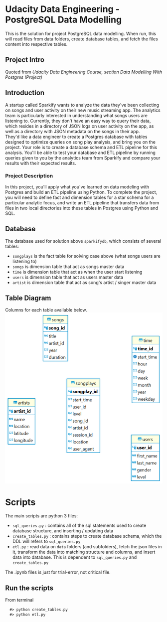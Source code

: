 # Udacity Data Engineering - PostgreSQL Data Modelling
This is the solution for project PostgreSQL data modelling.
When run, this will read files from data folders, create database tables, and fetch the files content into respective tables.

## Project Intro
Quoted from _Udacity Data Engineering Course, section Data Modelling With Postgres (Project)_

## Introduction
A startup called Sparkify wants to analyze the data they've been collecting on songs and user activity on their new music streaming app. The analytics team is particularly interested in understanding what songs users are listening to. Currently, they don't have an easy way to query their data, which resides in a directory of JSON logs on user activity on the app, as well as a directory with JSON metadata on the songs in their app.  
They'd like a data engineer to create a Postgres database with tables designed to optimize queries on song play analysis, and bring you on the project. Your role is to create a database schema and ETL pipeline for this analysis. You'll be able to test your database and ETL pipeline by running queries given to you by the analytics team from Sparkify and compare your results with their expected results.

### Project Description
In this project, you'll apply what you've learned on data modeling with Postgres and build an ETL pipeline using Python. To complete the project, you will need to define fact and dimension tables for a star schema for a particular analytic focus, and write an ETL pipeline that transfers data from files in two local directories into these tables in Postgres using Python and SQL.

## Database
The database used for solution above `sparkifydb`, which consists of several tables:
  - `songplays` is the fact table for solving case above (what songs users are listening to)
  - `songs` is dimension table that act as songs master data
  - `time` is dimension table that act as when the user start listening
  - `users` is dimension table that act as users master data
  - `artist` is dimension table that act as song's artist / singer master data

 ## Table Diagram
 Columns for each table available below.
 ![erd](erd.png) 

# Scripts
The main scripts are python 3 files:

  - `sql_queries.py` : contains all of the sql statements used to create database structure, and inserting / updating data
  - `create_tables.py` : contains steps to create database schema, which the DDL will refers to `sql_queries.py`
  - `etl.py` : read data on `data` folders (and subfolders), fetch the json files in it, transform the data into matching structure and columns, and insert data into database. This is dependent to `sql_queries.py` and `create_tables.py`
    
The .ipynb files is just for trial-error, not critical file.
  
## Run the scripts
From terminal

```
  #> python create_tables.py
  #> python etl.py
```
